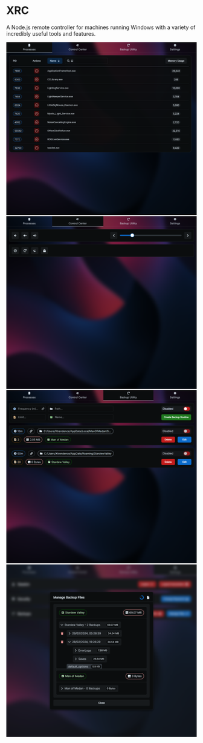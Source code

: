 # XRC

A Node.js remote controller for machines running Windows with a variety of incredibly useful tools and features.

![Screenshot of Processes Table](./assets/screenshots/Processes.png)
![Screenshot of Control Center](./assets/screenshots/ControlCenter.png)
![Screenshot of Backup Utility](./assets/screenshots/BackupUtility.png)
![Screenshot of Settings Page](./assets/screenshots/Settings.png)
